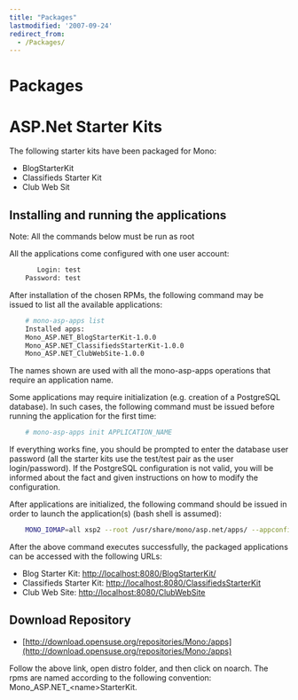 ```yaml
---
title: "Packages"
lastmodified: '2007-09-24'
redirect_from:
  - /Packages/
---
```


Packages
========

ASP.Net Starter Kits
====================

The following starter kits have been packaged for Mono:

-   BlogStarterKit
-   Classifieds Starter Kit
-   Club Web Sit

Installing and running the applications
---------------------------------------

Note: All the commands below must be run as root

All the applications come configured with one user account:

``` bash
       Login: test
    Password: test
```

After installation of the chosen RPMs, the following command may be issued to list all the available applications:

``` bash
    # mono-asp-apps list
    Installed apps:
    Mono_ASP.NET_BlogStarterKit-1.0.0
    Mono_ASP.NET_ClassifiedsStarterKit-1.0.0
    Mono_ASP.NET_ClubWebSite-1.0.0
```

The names shown are used with all the mono-asp-apps operations that require an application name.

Some applications may require initialization (e.g. creation of a PostgreSQL database). In such cases, the following command must be issued before running the application for the first time:

``` bash
    # mono-asp-apps init APPLICATION_NAME
```

If everything works fine, you should be prompted to enter the database user password (all the starter kits use the test/test pair as the user login/password). If the PostgreSQL configuration is not valid, you will be informed about the fact and given instructions on how to modify the configuration.

After applications are initialized, the following command should be issued in order to launch the application(s) (bash shell is assumed):

``` bash
    MONO_IOMAP=all xsp2 --root /usr/share/mono/asp.net/apps/ --appconfigdir /etc/xsp/2.0/applications-available/
```

After the above command executes successfully, the packaged applications can be accessed with the following URLs:

-   Blog Starter Kit: <http://localhost:8080/BlogStarterKit/>
-   Classifieds Starter Kit: <http://localhost:8080/ClassifiedsStarterKit>
-   Club Web Site: <http://localhost:8080/ClubWebSite>

Download Repository
-------------------

-   [http://download.opensuse.org/repositories/Mono:/apps](http://download.opensuse.org/repositories/Mono:/apps)

Follow the above link, open distro folder, and then click on noarch. The rpms are named according to the following convention: Mono_ASP.NET_\<name\>StarterKit.
